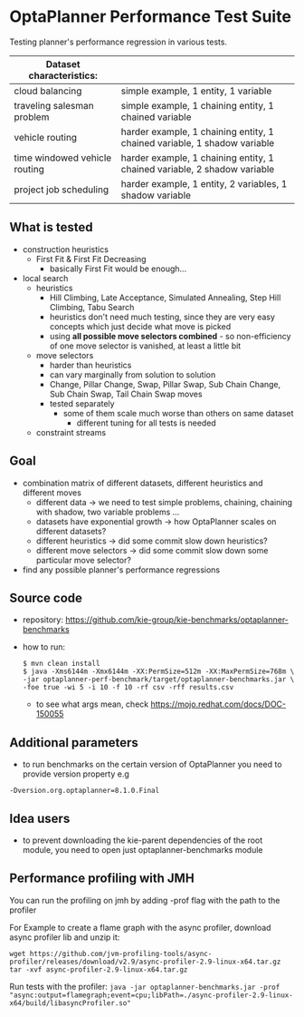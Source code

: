 # OptaPlanner Performance Test Suite

Testing planner's performance regression in various tests.

| Dataset characteristics: ||
| --- | --- |
| cloud balancing               | simple example, 1 entity, 1 variable |
| traveling salesman problem    | simple example, 1 chaining entity, 1 chained variable |
| vehicle routing               | harder example, 1 chaining entity, 1 chained variable, 1 shadow variable |
| time windowed vehicle routing | harder example, 1 chaining entity, 1 chained variable, 2 shadow variable
| project job scheduling        | harder example, 1 entity, 2 variables, 1 shadow variable |

## What is tested
 - construction heuristics
   - First Fit & First Fit Decreasing
     - basically First Fit would be enough...
 - local search
   - heuristics
     - Hill Climbing, Late Acceptance, Simulated Annealing, Step Hill Climbing, Tabu Search
     - heuristics don't need much testing, since they are very easy concepts which just decide what move is picked
     - using **all possible move selectors combined** - so non-efficiency of one move selector is vanished, at least a little bit
   - move selectors
     - harder than heuristics
     - can vary marginally from solution to solution
     - Change, Pillar Change, Swap, Pillar Swap, Sub Chain Change, Sub Chain Swap, Tail Chain Swap moves
     - tested separately
       - some of them scale much worse than others on same dataset
         - different tuning for all tests is needed
    - constraint streams 

## Goal
 - combination matrix of different datasets, different heuristics and different moves
   - different data → we need to test simple problems, chaining, chaining with shadow, two variable problems ...
   - datasets have exponential growth → how OptaPlanner scales on different datasets?
   - different heuristics → did some commit slow down heuristics?
   - different move selectors → did some commit slow down some particular move selector?
 - find any possible planner's performance regressions


## Source code
 - repository: https://github.com/kie-group/kie-benchmarks/optaplanner-benchmarks
 - how to run:

   ```
   $ mvn clean install
   $ java -Xms6144m -Xmx6144m -XX:PermSize=512m -XX:MaxPermSize=768m \
   -jar optaplanner-perf-benchmark/target/optaplanner-benchmarks.jar \
   -foe true -wi 5 -i 10 -f 10 -rf csv -rff results.csv
   ```

     - to see what args mean, check https://mojo.redhat.com/docs/DOC-150055

## Additional parameters
- to run benchmarks on the certain version of OptaPlanner you need to provide version property e.g 

```
-Dversion.org.optaplanner=8.1.0.Final
```

## Idea users
 - to prevent downloading the kie-parent dependencies of the root module, you need to open just optaplanner-benchmarks module

## Performance profiling with JMH

You can run the profiling on jmh by adding -prof flag with the path to the profiler


For Example to create a flame graph with the async profiler, download async profiler lib and unzip it:
```
wget https://github.com/jvm-profiling-tools/async-profiler/releases/download/v2.9/async-profiler-2.9-linux-x64.tar.gz
tar -xvf async-profiler-2.9-linux-x64.tar.gz
```
Run tests with the profiler:
`java -jar optaplanner-benchmarks.jar -prof "async:output=flamegraph;event=cpu;libPath=./async-profiler-2.9-linux-x64/build/libasyncProfiler.so"`

